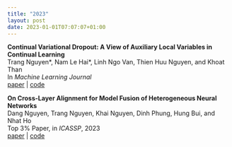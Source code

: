 ```yaml
---
title: "2023"
layout: post
date: 2023-01-01T07:07:07+01:00
---
```


**Continual Variational Dropout: A View of Auxiliary Local Variables in Continual Learning**  
Trang Nguyen\*, Nam Le Hai\*, Linh Ngo Van, Thien Huu Nguyen, and Khoat Than  
In *Machine Learning Journal*  
[paper](https://link.springer.com/article/10.1007/s10994-023-06487-7) | [code](https://github.com/nguyenvuthientrang/CVD)

**On Cross-Layer Alignment for Model Fusion of Heterogeneous Neural Networks**  
Dang Nguyen, Trang Nguyen, Khai Nguyen, Dinh Phung, Hung Bui, and Nhat Ho   
Top 3% Paper, in *ICASSP*, 2023  
[paper](https://arxiv.org/abs/2110.15538) | [code](https://github.com/hsgser/clafusion)